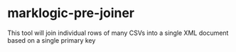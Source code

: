 # marklogic-pre-joiner
This tool will join individual rows of many CSVs into a single XML document based on a single primary key
